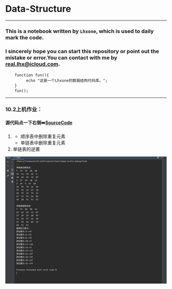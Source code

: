 # Data-Structure

*****

### This is a notebook written by `Lhxone`, which is used to daily mark the code. 

### I sincerely hope you can start this repository or point out the mistake or error.You can contact with me by <real.lhx@icloud.com>. 


```
    function fun(){
         echo "这是一个Lhxone的数据结构代码库。";
    }
    fun();
```

*****

### 10.2上机作业：

#### 源代码点一下右侧➡️[SourceCode](https://github.com/lhxone/Data-Structure/blob/master/10.2作业.cpp)

1. 
	* 顺序表中删除重复元素
	* 单链表中删除重复元素
2. 单链表的逆置

![运行截图](https://github.com/lhxone/Data-Structure/raw/master/10.2.2.png)

